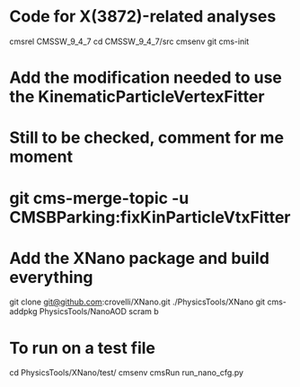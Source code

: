 # Code for X(3872)-related analyses

cmsrel CMSSW_9_4_7
cd CMSSW_9_4_7/src
cmsenv
git cms-init


# Add the modification needed to use the KinematicParticleVertexFitter
# Still to be checked, comment for me moment
# git cms-merge-topic -u CMSBParking:fixKinParticleVtxFitter


# Add the XNano package and build everything
git clone git@github.com:crovelli/XNano.git ./PhysicsTools/XNano
git cms-addpkg PhysicsTools/NanoAOD
scram b

# To run on a test file
cd PhysicsTools/XNano/test/
cmsenv 
cmsRun run_nano_cfg.py